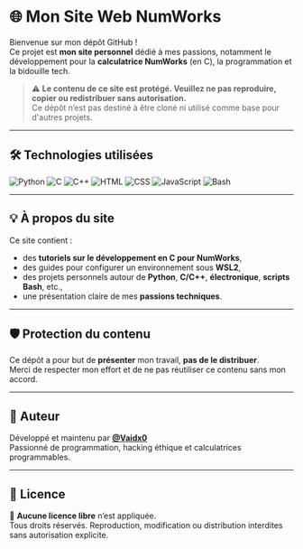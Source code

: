 # 🌐 Mon Site Web NumWorks

Bienvenue sur mon dépôt GitHub !  
Ce projet est **mon site personnel** dédié à mes passions, notamment le développement pour la **calculatrice NumWorks** (en C), la programmation et la bidouille tech.

> ⚠️ **Le contenu de ce site est protégé. Veuillez ne pas reproduire, copier ou redistribuer sans autorisation.**  
> Ce dépôt n’est pas destiné à être cloné ni utilisé comme base pour d'autres projets.

---

## 🛠️ Technologies utilisées

![Python](https://img.shields.io/badge/Python-3670A0?style=for-the-badge&logo=python&logoColor=ffdd54)
![C](https://img.shields.io/badge/C-00599C?style=for-the-badge&logo=c&logoColor=white)
![C++](https://img.shields.io/badge/C++-004482?style=for-the-badge&logo=c%2B%2B&logoColor=white)
![HTML](https://img.shields.io/badge/HTML5-E34F26?style=for-the-badge&logo=html5&logoColor=white)
![CSS](https://img.shields.io/badge/CSS3-1572B6?style=for-the-badge&logo=css3&logoColor=white)
![JavaScript](https://img.shields.io/badge/JavaScript-F7DF1E?style=for-the-badge&logo=javascript&logoColor=black)
![Bash](https://img.shields.io/badge/Bash-121011?style=for-the-badge&logo=gnu-bash&logoColor=white)

---

## 💡 À propos du site

Ce site contient :
- des **tutoriels sur le développement en C pour NumWorks**,
- des guides pour configurer un environnement sous **WSL2**,
- des projets personnels autour de **Python**, **C/C++**, **électronique**, **scripts Bash**, etc.,
- une présentation claire de mes **passions techniques**.

---

## 🛡️ Protection du contenu

Ce dépôt a pour but de **présenter** mon travail, **pas de le distribuer**.  
Merci de respecter mon effort et de ne pas réutiliser ce contenu sans mon accord.

---

## 👤 Auteur

Développé et maintenu par **[@Vaidx0](https://github.com/Vaidx0)**  
Passionné de programmation, hacking éthique et calculatrices programmables.

---

## 📄 Licence

🛑 **Aucune licence libre** n’est appliquée.  
Tous droits réservés. Reproduction, modification ou distribution interdites sans autorisation explicite.
